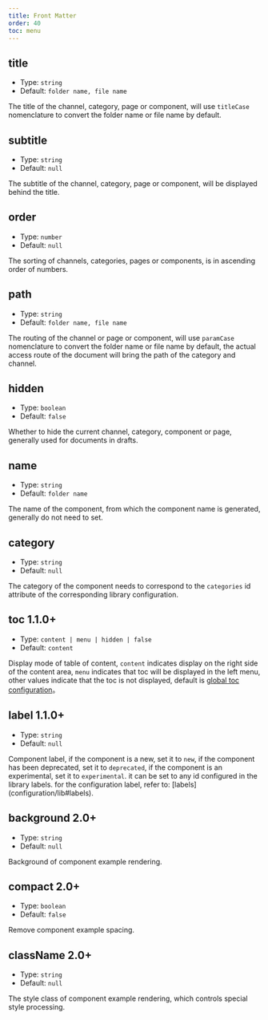 ```yaml
---
title: Front Matter
order: 40
toc: menu
---
```


## title

- Type: `string`
- Default: `folder name, file name`

The title of the channel, category, page or component, will use `titleCase` nomenclature to convert the folder name or file name by default.

## subtitle

- Type: `string`
- Default: `null`

The subtitle of the channel, category, page or component, will be displayed behind the title. 

## order

- Type: `number`
- Default: `null`

The sorting of channels, categories, pages or components, is in ascending order of numbers.

## path
- Type: `string`
- Default: `folder name, file name`

The routing of the channel or page or component, will use `paramCase` nomenclature to convert the folder name or file name by default, the actual access route of the document will bring the path of the category and channel.

## hidden
- Type: `boolean`
- Default: `false`

Whether to hide the current channel, category, component or page, generally used for documents in drafts.

## name
- Type: `string`
- Default: `folder name`

The name of the component, from which the component name is generated, generally do not need to set.

## category
- Type: `string`
- Default: `null`

The category of the component needs to correspond to the `categories` id attribute of the corresponding library configuration.

## toc <label>1.1.0+</label>
- Type: `content | menu | hidden | false`
- Default: `content`

Display mode of table of content, `content` indicates display on the right side of the content area, `menu` indicates that toc will be displayed in the left menu, other values indicate that the toc is not displayed, default is [global toc configuration](/configuration/global#toc)。

## label <label>1.1.0+</label>
- Type: `string`
- Default: `null`

Component label, if the component is a new, set it to `new`, if the component has been deprecated, set it to `deprecated`, if the component is an experimental, set it to `experimental`. it can be set to any id configured in the library labels. for the configuration label, refer to: [labels] (configuration/lib#labels).

## background <label>2.0+</label>
- Type: `string`
- Default: `null`

Background of component example rendering.

## compact <label>2.0+</label>
- Type: `boolean`
- Default: `false`

Remove component example spacing.

## className <label>2.0+</label>
- Type: `string`
- Default: `null`

The style class of component example rendering, which controls special style processing.

